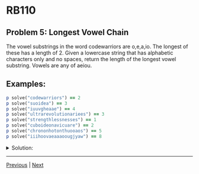 # RB110
## Problem 5: Longest Vowel Chain

The vowel substrings in the word codewarriors are o,e,a,io. The longest of these has a length of 2. Given a lowercase string that has alphabetic characters only and no spaces, return the length of the longest vowel substring. Vowels are any of aeiou.

## Examples:

```ruby
p solve("codewarriors") == 2
p solve("suoidea") == 3
p solve("iuuvgheaae") == 4
p solve("ultrarevolutionariees") == 3
p solve("strengthlessnesses") == 1
p solve("cuboideonavicuare") == 2
p solve("chrononhotonthuooaos") == 5
p solve("iiihoovaeaaaoougjyaw") == 8
```

<details>
<summary>Solution:</summary>

```ruby
def solve(str)
  vowels = 'aeiou'
  max_count = 0
  current_count = 0

  str.each_char do |char|
    if vowels.include?(char)
      current_count += 1
      max_count = [max_count, current_count].max
    else
      current_count = 0
    end
  end

  max_count
end
```

</details>

---

[Previous](04.md) | [Next](06.md)
